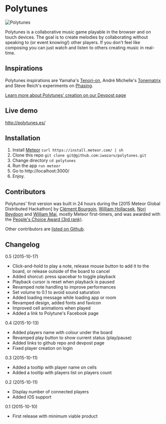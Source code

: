 # Polytunes

![Polytunes](https://pbs.twimg.com/media/CQ_poKHWwAAKpLq.png)

Polytunes is a collaborative music game playable in the browser and on touch devices. The goal is to create melodies by collaborating without speaking to (or event knowing!) other players. If you don't feel like composing you can just watch and listen to others creating music in real-time.

## Inspirations

Polytunes inspirations are Yamaha's [Tenori-on](http://usa.yamaha.com/products/musical-instruments/entertainment/tenori-on/tnr-o/), André Michelle's [Tonematrix](http://tonematrix.audiotool.com/) and Steve Reich's experiments on [Phasing](https://en.wikipedia.org/wiki/Phasing_(music)).

[Learn more about Polytunes' creation on our Devpost page](http://devpost.com/software/polytunes)

## Live demo

http://polytunes.es/

## Installation

1. Install [Meteor](https://www.meteor.com/) `curl https://install.meteor.com/ | sh`
2. Clone this repo `git clone git@github.com:iwazaru/polytunes.git`
3. Change directory `cd polytunes`
4. Run the app `run meteor`
5. Go to http://localhost:3000/
6. Enjoy.

## Contributors

Polytunes' first version was built in 24 hours during the [2015 Meteor Global Distributed Hackathon] by [Clément Bourgoin](https://github.com/iwazaru), [William Hollacsek](https://github.com/whollacsek), [Nori Beydoon](https://github.com/nbeydoon) and [William Mai](https://github.com/wmai), mostly Meteor first-timers, and was awarded with the [People's Choice Award (3rd rank)](http://info.meteor.com/blog/meteor-global-distributed-hackathon-winners).

Other contributors are [listed on Github](https://github.com/iwazaru/polytunes/graphs/contributors).

## Changelog

0.5 (2015-10-17)
* Click-and-hold to play a note, release mouse button to add it to the board, 
or release outside of the board to cancel
* Added shorcut: press spacebar to toggle playback
* Playback cursor is reset when playback is paused
* Revamped note handling to improve performances
* Set volume to 0.1 to avoid sound saturation
* Added loading message while loading app or room
* Revamped design, added fonts and favicon
* Improved cell animations when played
* Added a link to Polytune's Facebook page

0.4 (2015-10-13)
* Added players name with colour under the board
* Revamped play button to show current status (play/pause)
* Added links to github repo and devpost page
* Fixed player creation on login

0.3 (2015-10-11)
* Added a tooltip with player name on cells
* Added a tooltip with players list on players count

0.2 (2015-10-11)
* Display number of connected players
* Added iOS support

0.1 (2015-10-10)
* First release with minimum viable product

